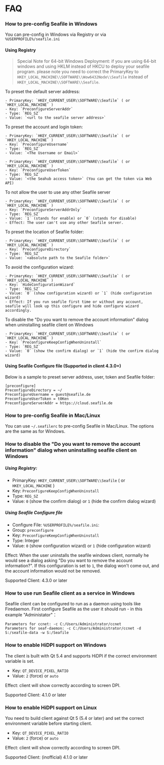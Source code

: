# FAQ

### How to pre-config Seafile in Windows

You can pre-config in Windows via Registry or via `%USERPROFILE%/seafile.ini`

#### Using Registry

> Special Note for 64-bit Windows Deployment: if you are using 64-bit windows
> and using HKLM instead of HKCU to deploy your seafile program. please note you need
> to correct the PrimaryKey to `HKEY_LOCAL_MACHINE\\SOFTWARE\\Wow6432Node\\Seafile`
> instead of `HKEY_LOCAL_MACHINE\\SOFTWARE\\Seafile`.

To preset the default server address:

```
- PrimaryKey: `HKEY_CURRENT_USER\\SOFTWARE\\Seafile` ( or `HKEY_LOCAL_MACHINE` )
- Key: `PreconfigureServerAddr`
- Type: `REG_SZ`
- Value: `<url to the seafile server address>`
```

To preset the account and login token:

```
- PrimaryKey: `HKEY_CURRENT_USER\\SOFTWARE\\Seafile` ( or `HKEY_LOCAL_MACHINE` )
- Key: `PreconfigureUsername`
- Type: `REG_SZ`
- Value: `<The Username or Email>`
```

```
- PrimaryKey: `HKEY_CURRENT_USER\\SOFTWARE\\Seafile` ( or `HKEY_LOCAL_MACHINE` )
- Key: `PreconfigureUserToken`
- Type: `REG_SZ`
- Value: `<the Seahub access token>` (You can get the token via Web API)
```

To not allow the user to use any other Seafile server

```
- PrimaryKey: `HKEY_CURRENT_USER\\SOFTWARE\\Seafile` ( or `HKEY_LOCAL_MACHINE` )
- Key: `PreconfigureServerAddrOnly`
- Type: `REG_SZ`
- Value: `1` (stands for enable) or `0` (stands for disable)
- Effect: The user can't use any other Seafile server.
```

To preset the location of Seafile folder:

```
- PrimaryKey: `HKEY_CURRENT_USER\\SOFTWARE\\Seafile` ( or `HKEY_LOCAL_MACHINE` )
- Key: `PreconfigureDirectory`
- Type: `REG_SZ`
- Value: `<absolute path to the Seafile folder>`
```

To avoid the configuration wizard:

```
- PrimaryKey: `HKEY_CURRENT_USER\\SOFTWARE\\Seafile` ( or `HKEY_LOCAL_MACHINE` )
- Key: `HideConfigurationWizard`
- Type: `REG_SZ`
- Value: `0` (show configuration wizard) or `1` (hide configuration wizard)
- Effect: If you run seafile first time or without any account, seafile will look up this configure and hide configure wizard accordingly.
```

To disable the "Do you want to remove the account information" dialog when uninstalling seafile client on Windows

```
- PrimaryKey: `HKEY_CURRENT_USER\\SOFTWARE\\Seafile` ( or `HKEY_LOCAL_MACHINE` )
- Key: `PreconfigureKeepConfigWhenUninstall`
- Type: `REG_SZ`
- Value: `0` (show the confirm dialog) or `1` (hide the confirm dialog wizard)
```




#### Using Seafile Configure file (Supported in client 4.3.0+)

Below is a sample to preset server address, user, token and Seafile folder:

```
[preconfigure]
PreconfigureDirectory = ~/
PreconfigureUsername = guest@seafile.de
PreconfigureUserToken = t0Ken
PreconfigureServerAddr = https://cloud.seafile.de
```


### How to pre-config Seafile in Mac/Linux

You can use `~/.seafilerc` to pre-config Seafile in Mac/Linux. The options are the same as for Windows.


### How to disable the "Do you want to remove the account information" dialog when uninstalling seafile client on Windows

##### Using Registry:

- PrimaryKey: `HKEY_CURRENT_USER\\SOFTWARE\\Seafile` ( or `HKEY_LOCAL_MACHINE` )
- Key: `PreconfigureKeepConfigWhenUninstall`
- Type: `REG_SZ`
- Value: `0` (show the confirm dialog) or `1` (hide the confirm dialog wizard)

##### Using Seafile Configure file

- Configure File: `%USERPROFILE%/seafile.ini`:
- Group: `preconfigure`
- Key: `PreconfigureKeepConfigWhenUninstall`
- Type: Integer
- Value: `0` (show configuration wizard) or `1` (hide configuration wizard)

Effect: When the user uninstalls the seafile windows client, normally he would see a dialog asking "Do you want to remove the account information?". If this configuration is set to `1`, the dialog won't come out, and the account information would not be removed.

Supported Client: 4.3.0 or later

### How to use run Seafile client as a service in Windows

Seafile client can be configured to run as a daemon using tools like Firedaemon. First configure Seafile as the user it should run - in this example "Administator"：


```
Parameters for ccnet: -c C:/Users/Administrator/ccnet
Parameters for seaf-daemon: -c C:/Users/Administrator/ccnet -d S:/seafile-data -w S:/Seafile
```

### How to enable HiDPI support on Windows

The client is built with Qt 5.4 and supports HiDPI if the correct environment
variable is set.

- Key: `QT_DEVICE_PIXEL_RATIO`
- Value: `2` (force) or `auto`

Effect: client will show correctly according to screen DPI.

Supported Client: 4.1.0 or later

### How to enable HiDPI support on Linux

You need to build client against Qt 5 (5.4 or later) and set the correct
environment variable before starting client.

- Key: `QT_DEVICE_PIXEL_RATIO`
- Value: `2` (force) or `auto`

Effect: client will show correctly according to screen DPI.

Supported Client: (inofficial) 4.1.0 or later
